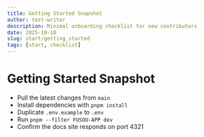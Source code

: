 ```yaml
---
title: Getting Started Snapshot
author: test-writer
description: Minimal onboarding checklist for new contributors
date: 2025-10-10
slug: start/getting_started
tags: [start, checklist]
---
```


# Getting Started Snapshot

- Pull the latest changes from `main`
- Install dependencies with `pnpm install`
- Duplicate `.env.example` to `.env`
- Run `pnpm --filter FUSOU-APP dev`
- Confirm the docs site responds on port 4321
